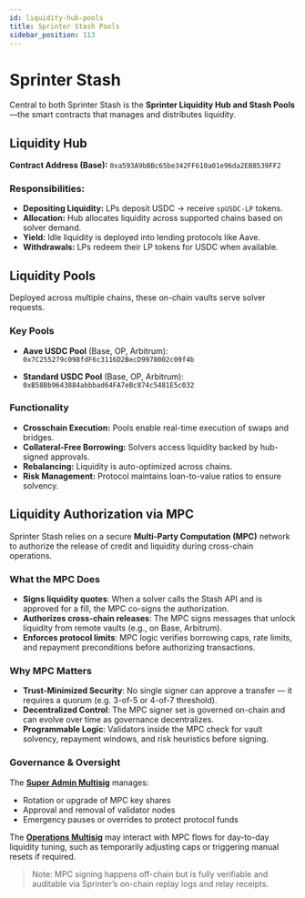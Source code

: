 ```yaml
---
id: liquidity-hub-pools
title: Sprinter Stash Pools
sidebar_position: 113
---
```


# Sprinter Stash 

Central to both Sprinter Stash is the **Sprinter Liquidity Hub and Stash Pools**—the smart contracts that manages and distributes liquidity.

## Liquidity Hub

**Contract Address (Base):**
`0xa593A9bBBc65be342FF610a01e96da2EB8539FF2`

### Responsibilities:

- **Depositing Liquidity:** LPs deposit USDC → receive `spUSDC-LP` tokens.
- **Allocation:** Hub allocates liquidity across supported chains based on solver demand.
- **Yield:** Idle liquidity is deployed into lending protocols like Aave.
- **Withdrawals:** LPs redeem their LP tokens for USDC when available.

## Liquidity Pools

Deployed across multiple chains, these on-chain vaults serve solver requests.

### Key Pools

- **Aave USDC Pool** (Base, OP, Arbitrum):  
  `0x7C255279c098fdF6c3116D2BecD9978002c09f4b`

- **Standard USDC Pool** (Base, OP, Arbitrum):  
  `0xB58Bb9643884abbbad64FA7eBc874c5481E5c032`

### Functionality

- **Crosschain Execution:** Pools enable real-time execution of swaps and bridges.
- **Collateral-Free Borrowing:** Solvers access liquidity backed by hub-signed approvals.
- **Rebalancing:** Liquidity is auto-optimized across chains.
- **Risk Management:** Protocol maintains loan-to-value ratios to ensure solvency.

## Liquidity Authorization via MPC

Sprinter Stash relies on a secure **Multi-Party Computation (MPC)** network to authorize the release of credit and liquidity during cross-chain operations.

### What the MPC Does

- **Signs liquidity quotes**: When a solver calls the Stash API and is approved for a fill, the MPC co-signs the authorization.
- **Authorizes cross-chain releases**: The MPC signs messages that unlock liquidity from remote vaults (e.g., on Base, Arbitrum).
- **Enforces protocol limits**: MPC logic verifies borrowing caps, rate limits, and repayment preconditions before authorizing transactions.

### Why MPC Matters

- **Trust-Minimized Security**: No single signer can approve a transfer — it requires a quorum (e.g. 3-of-5 or 4-of-7 threshold).
- **Decentralized Control**: The MPC signer set is governed on-chain and can evolve over time as governance decentralizes.
- **Programmable Logic**: Validators inside the MPC check for vault solvency, repayment windows, and risk heuristics before signing.

### Governance & Oversight

The [**Super Admin Multisig**](/governance#2-super-admin-multisig) manages:
- Rotation or upgrade of MPC key shares
- Approval and removal of validator nodes
- Emergency pauses or overrides to protect protocol funds

The [**Operations Multisig**](/governance#1-operations-admin-multisig) may interact with MPC flows for day-to-day liquidity tuning, such as temporarily adjusting caps or triggering manual resets if required.

> Note: MPC signing happens off-chain but is fully verifiable and auditable via Sprinter’s on-chain replay logs and relay receipts.
